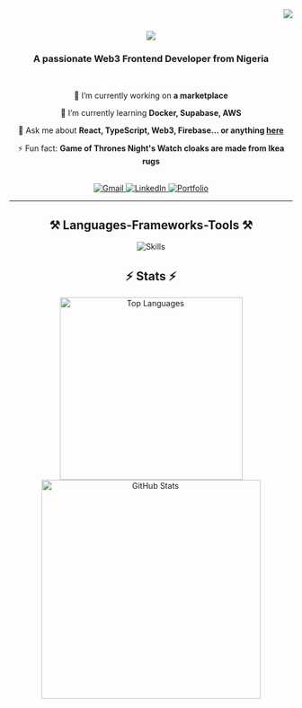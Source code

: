 <!-- Visitor badge (still working) -->
<img align="right" src="https://visitor-badge.laobi.icu/badge?page_id=Emmy123222.Emmy123222" />

<h1 align="center">
    <img src="https://readme-typing-svg.herokuapp.com/?font=Righteous&size=35&center=true&vCenter=true&width=500&height=70&duration=4000&lines=Hi+There!+👋;+I'm+Emmanuel+Ogheneovo!;" />
</h1>

<h3 align="center">A passionate Web3 Frontend Developer from Nigeria</h3>

<br/>

<div align="center">

🔭 I’m currently working on **a marketplace**

🌱 I’m currently learning **Docker, Supabase, AWS**

💬 Ask me about **React, TypeScript, Web3, Firebase... or anything [here](https://github.com/Emmy123222)**

⚡ Fun fact: **Game of Thrones Night's Watch cloaks are made from Ikea rugs**

</div>

<br/>

<div align="center">
  <a href="mailto:emmanuelogheneovo17@gmail.com">
    <img src="https://img.shields.io/badge/Gmail-333333?style=for-the-badge&logo=gmail&logoColor=red" alt="Gmail" />
  </a>
  <a href="https://linkedin.com/in/emmanuelogheneovo" target="_blank">
    <img src="https://img.shields.io/badge/LinkedIn-0077B5?style=for-the-badge&logo=linkedin&logoColor=white" alt="LinkedIn" />
  </a>
  <a href="https://your-portfolio-link.com" target="_blank">
    <img src="https://img.shields.io/badge/Portfolio-FF5722?style=for-the-badge&logo=todoist&logoColor=white" alt="Portfolio" />
  </a>
</div>

<hr/>

<h2 align="center">⚒️ Languages-Frameworks-Tools ⚒️</h2>

<div align="center">
  <img src="https://skillicons.dev/icons?i=react,nextjs,typescript,javascript,html,css,tailwind,nodejs,mongodb,postgres,vscode,figma,git,github" alt="Skills" />
</div>


<h2 align="center">⚡ Stats ⚡</h2>

<div align="center">
  <img width=325 src="https://github-readme-stats.vercel.app/api/top-langs/?username=Emmy123222&layout=compact" alt="Top Languages" />
  <img width=390 src="https://github-readme-stats.vercel.app/api?username=Emmy123222&count_private=true&show_icons=true&theme=react&rank_icon=github&border_radius=10" alt="GitHub Stats" />
</div>
